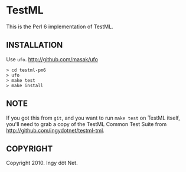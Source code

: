 # TestML

This is the Perl 6 implementation of TestML.

## INSTALLATION

Use `ufo`. http://github.com/masak/ufo

    > cd testml-pm6
    > ufo
    > make test
    > make install

## NOTE

If you got this from `git`, and you want to run `make test` on TestML itself, you'll need to grab a copy of the TestML Common Test Suite from http://github.com/ingydotnet/testml-tml.

## COPYRIGHT

Copyright 2010. Ingy döt Net.
